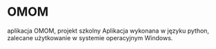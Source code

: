 # OMOM
aplikacja OMOM, projekt szkolny
Aplikacja wykonana w języku python, zalecane użytkowanie w systemie operacyjnym Windows.

